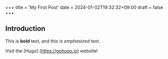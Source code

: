 +++
title = 'My First Post'
date = 2024-01-02T19:32:32+09:00
draft = false
+++

## Introduction

This is **bold** text, and this is *emphasized* text.

Visit the [Hugo] (https://gohugo.io) website!
